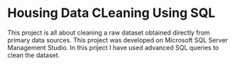 # Housing Data CLeaning Using SQL

This project is all about cleaning a raw dataset obtained directly from primary data sources. This project was developed on Microsoft SQL Server Management Studio.
In this priject I have used advanced SQL queries to clean the dataset. 
